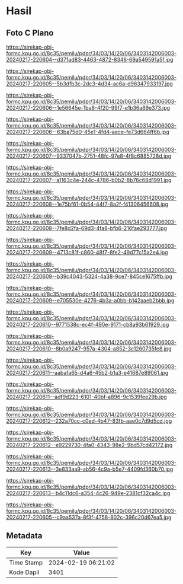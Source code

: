 # Hasil

## Foto C Plano

https://sirekap-obj-formc.kpu.go.id/8c35/pemilu/pdpr/34/03/14/20/06/3403142006003-20240217-220604--d371ad83-4463-4872-8346-69a549591a5f.jpg

https://sirekap-obj-formc.kpu.go.id/8c35/pemilu/pdpr/34/03/14/20/06/3403142006003-20240217-220605--5b3dfb3c-2dc3-4d34-ac6a-d96347933197.jpg

https://sirekap-obj-formc.kpu.go.id/8c35/pemilu/pdpr/34/03/14/20/06/3403142006003-20240217-220606--1e56645e-1ba8-4f20-99f7-e1b36a89e373.jpg

https://sirekap-obj-formc.kpu.go.id/8c35/pemilu/pdpr/34/03/14/20/06/3403142006003-20240217-220606--63ba75d0-45e1-4fd4-aece-fe73d664ff6b.jpg

https://sirekap-obj-formc.kpu.go.id/8c35/pemilu/pdpr/34/03/14/20/06/3403142006003-20240217-220607--9337047b-2751-48fc-97e8-4f8c6885728d.jpg

https://sirekap-obj-formc.kpu.go.id/8c35/pemilu/pdpr/34/03/14/20/06/3403142006003-20240217-220607--a1163c4e-244c-4786-b0b2-8b76c68d1991.jpg

https://sirekap-obj-formc.kpu.go.id/8c35/pemilu/pdpr/34/03/14/20/06/3403142006003-20240217-220608--1e75bf61-0b54-44f7-8a2f-f41306456608.jpg

https://sirekap-obj-formc.kpu.go.id/8c35/pemilu/pdpr/34/03/14/20/06/3403142006003-20240217-220608--7fe8d2fa-69d3-4fa8-bfb6-216fae293777.jpg

https://sirekap-obj-formc.kpu.go.id/8c35/pemilu/pdpr/34/03/14/20/06/3403142006003-20240217-220609--4713c81f-c860-48f7-8fe2-49d77c15a2e4.jpg

https://sirekap-obj-formc.kpu.go.id/8c35/pemilu/pdpr/34/03/14/20/06/3403142006003-20240217-220609--b39c4043-5324-4a38-9ce7-845ce1675ffb.jpg

https://sirekap-obj-formc.kpu.go.id/8c35/pemilu/pdpr/34/03/14/20/06/3403142006003-20240217-220609--e705530e-4276-4b3a-a0bb-b142aaeb2bbb.jpg

https://sirekap-obj-formc.kpu.go.id/8c35/pemilu/pdpr/34/03/14/20/06/3403142006003-20240217-220610--9771538c-ec4f-490e-9171-cb8a93b61929.jpg

https://sirekap-obj-formc.kpu.go.id/8c35/pemilu/pdpr/34/03/14/20/06/3403142006003-20240217-220610--8b0a9247-957a-4304-a852-3c1260735fe8.jpg

https://sirekap-obj-formc.kpu.go.id/8c35/pemilu/pdpr/34/03/14/20/06/3403142006003-20240217-220611--aabafa65-d4a6-45b2-b1a3-e41687e89061.jpg

https://sirekap-obj-formc.kpu.go.id/8c35/pemilu/pdpr/34/03/14/20/06/3403142006003-20240217-220611--adf9d223-6101-40bf-a896-9c1539fee29b.jpg

https://sirekap-obj-formc.kpu.go.id/8c35/pemilu/pdpr/34/03/14/20/06/3403142006003-20240217-220612--232a70cc-c0ed-4b47-83fb-aae0c7d9d5cd.jpg

https://sirekap-obj-formc.kpu.go.id/8c35/pemilu/pdpr/34/03/14/20/06/3403142006003-20240217-220612--e9229730-4fa0-4343-98e2-9bd57cd42172.jpg

https://sirekap-obj-formc.kpu.go.id/8c35/pemilu/pdpr/34/03/14/20/06/3403142006003-20240217-220613--3e833aa9-ab56-4c9a-b5e7-4409fd360b70.jpg

https://sirekap-obj-formc.kpu.go.id/8c35/pemilu/pdpr/34/03/14/20/06/3403142006003-20240217-220613--b4c11dc6-a354-4c26-949e-2381cf32ca4c.jpg

https://sirekap-obj-formc.kpu.go.id/8c35/pemilu/pdpr/34/03/14/20/06/3403142006003-20240217-220605--c9aa537a-8f3f-4758-802c-396c20d67ea5.jpg


## Metadata

| Key        | Value               |
| ---------- | ------------------- |
| Time Stamp | 2024-02-19 06:21:02 |
| Kode Dapil | 3401                |



